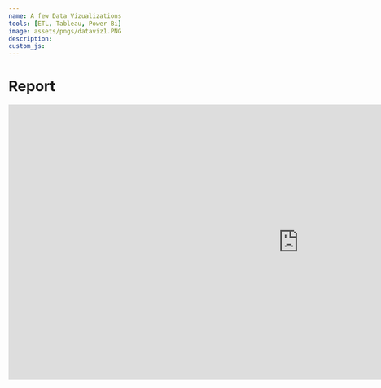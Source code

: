 ```yaml
---
name: A few Data Vizualizations
tools: [ETL, Tableau, Power Bi]
image: assets/pngs/dataviz1.PNG
description:
custom_js: 
---
```



# Report

<iframe title="Pages1" width="1140" height="541.25" src="https://app.powerbi.com/reportEmbed?reportId=b46cfa60-9aa6-4ccc-b6c0-e802b08ab6dc&autoAuth=true&ctid=44467e6f-462c-4ea2-823f-7800de5434e3&navContentPaneEnabled=false" frameborder="0" allowFullScreen="true"></iframe>